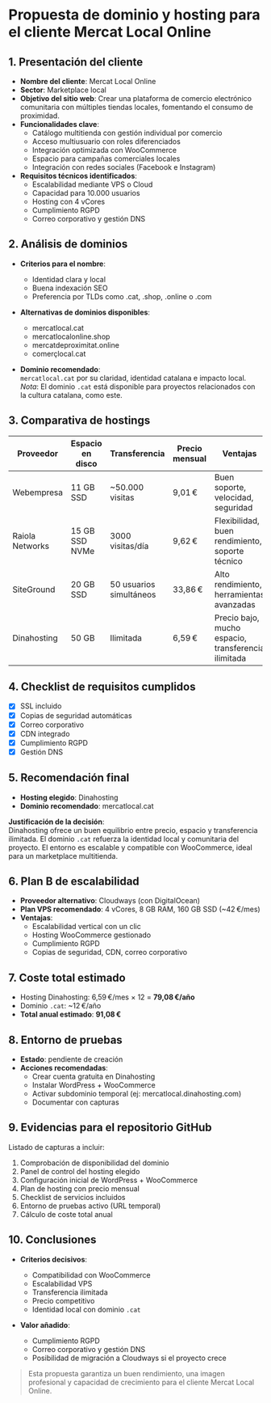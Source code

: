 # Propuesta de dominio y hosting para el cliente Mercat Local Online

## 1. Presentación del cliente

- **Nombre del cliente**: Mercat Local Online  
- **Sector**: Marketplace local  
- **Objetivo del sitio web**: Crear una plataforma de comercio electrónico comunitaria con múltiples tiendas locales, fomentando el consumo de proximidad.  
- **Funcionalidades clave**:
  - Catálogo multitienda con gestión individual por comercio
  - Acceso multiusuario con roles diferenciados
  - Integración optimizada con WooCommerce
  - Espacio para campañas comerciales locales
  - Integración con redes sociales (Facebook e Instagram)
- **Requisitos técnicos identificados**:
  - Escalabilidad mediante VPS o Cloud
  - Capacidad para 10.000 usuarios
  - Hosting con 4 vCores
  - Cumplimiento RGPD
  - Correo corporativo y gestión DNS

## 2. Análisis de dominios

- **Criterios para el nombre**:
  - Identidad clara y local
  - Buena indexación SEO
  - Preferencia por TLDs como .cat, .shop, .online o .com

- **Alternativas de dominios disponibles**:
  - mercatlocal.cat
  - mercatlocalonline.shop
  - mercatdeproximitat.online
  - comerçlocal.cat

- **Dominio recomendado**:  
  `mercatlocal.cat` por su claridad, identidad catalana e impacto local.  
  *Nota*: El dominio `.cat` está disponible para proyectos relacionados con la cultura catalana, como este.

## 3. Comparativa de hostings

| Proveedor        | Espacio en disco | Transferencia         | Precio mensual | Ventajas                                        | Desventajas                              |
|------------------|------------------|------------------------|----------------|------------------------------------------------|-------------------------------------------|
| Webempresa       | 11 GB SSD        | ~50.000 visitas        | 9,01 €         | Buen soporte, velocidad, seguridad             | Espacio limitado, escalabilidad costosa   |
| Raiola Networks  | 15 GB SSD NVMe   | 3000 visitas/día       | 9,62 €         | Flexibilidad, buen rendimiento, soporte técnico| Transferencia limitada, precio medio      |
| SiteGround       | 20 GB SSD        | 50 usuarios simultáneos| 33,86 €        | Alto rendimiento, herramientas avanzadas       | Renovación cara, sin staging en plan básico|
| Dinahosting      | 50 GB            | Ilimitada              | 6,59 €         | Precio bajo, mucho espacio, transferencia ilimitada | No especifica RAM ni CPU             |

## 4. Checklist de requisitos cumplidos

- [x] SSL incluido  
- [x] Copias de seguridad automáticas  
- [x] Correo corporativo  
- [x] CDN integrado  
- [x] Cumplimiento RGPD  
- [x] Gestión DNS  

## 5. Recomendación final

- **Hosting elegido**: Dinahosting  
- **Dominio recomendado**: mercatlocal.cat  

**Justificación de la decisión**:  
Dinahosting ofrece un buen equilibrio entre precio, espacio y transferencia ilimitada. El dominio `.cat` refuerza la identidad local y comunitaria del proyecto. El entorno es escalable y compatible con WooCommerce, ideal para un marketplace multitienda.

## 6. Plan B de escalabilidad

- **Proveedor alternativo**: Cloudways (con DigitalOcean)  
- **Plan VPS recomendado**: 4 vCores, 8 GB RAM, 160 GB SSD (~42 €/mes)  
- **Ventajas**:
  - Escalabilidad vertical con un clic
  - Hosting WooCommerce gestionado
  - Cumplimiento RGPD
  - Copias de seguridad, CDN, correo corporativo

## 7. Coste total estimado

- Hosting Dinahosting: 6,59 €/mes × 12 = **79,08 €/año**  
- Dominio `.cat`: ~12 €/año  
- **Total anual estimado**: **91,08 €**

## 8. Entorno de pruebas

- **Estado**: pendiente de creación  
- **Acciones recomendadas**:
  - Crear cuenta gratuita en Dinahosting
  - Instalar WordPress + WooCommerce
  - Activar subdominio temporal (ej: mercatlocal.dinahosting.com)
  - Documentar con capturas

## 9. Evidencias para el repositorio GitHub

Listado de capturas a incluir:

1. Comprobación de disponibilidad del dominio
2. Panel de control del hosting elegido
3. Configuración inicial de WordPress + WooCommerce
4. Plan de hosting con precio mensual
5. Checklist de servicios incluidos
6. Entorno de pruebas activo (URL temporal)
7. Cálculo de coste total anual

## 10. Conclusiones

- **Criterios decisivos**:
  - Compatibilidad con WooCommerce
  - Escalabilidad VPS
  - Transferencia ilimitada
  - Precio competitivo
  - Identidad local con dominio `.cat`

- **Valor añadido**:
  - Cumplimiento RGPD
  - Correo corporativo y gestión DNS
  - Posibilidad de migración a Cloudways si el proyecto crece

> Esta propuesta garantiza un buen rendimiento, una imagen profesional y capacidad de crecimiento para el cliente Mercat Local Online.

